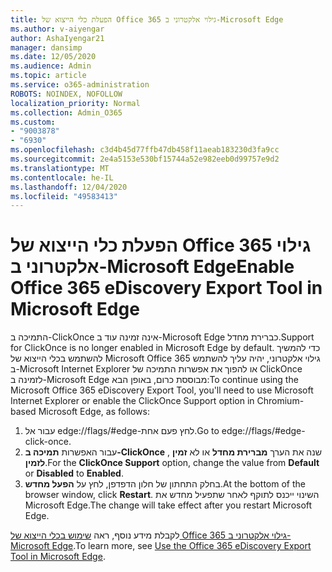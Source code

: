 ```yaml
---
title: הפעלת כלי הייצוא של Office 365 גילוי אלקטרוני ב-Microsoft Edge
ms.author: v-aiyengar
author: AshaIyengar21
manager: dansimp
ms.date: 12/05/2020
ms.audience: Admin
ms.topic: article
ms.service: o365-administration
ROBOTS: NOINDEX, NOFOLLOW
localization_priority: Normal
ms.collection: Admin_O365
ms.custom:
- "9003878"
- "6930"
ms.openlocfilehash: c3d4b45d77ffb47db458f11aeab183230d3fa9cc
ms.sourcegitcommit: 2e4a5153e530bf15744a52e982eeb0d99757e9d2
ms.translationtype: MT
ms.contentlocale: he-IL
ms.lasthandoff: 12/04/2020
ms.locfileid: "49583413"
---
```

# <a name="enable-office-365-ediscovery-export-tool-in-microsoft-edge"></a><span data-ttu-id="3e921-102">הפעלת כלי הייצוא של Office 365 גילוי אלקטרוני ב-Microsoft Edge</span><span class="sxs-lookup"><span data-stu-id="3e921-102">Enable Office 365 eDiscovery Export Tool in Microsoft Edge</span></span>

<span data-ttu-id="3e921-103">התמיכה ב-ClickOnce אינה זמינה עוד ב-Microsoft Edge כברירת מחדל.</span><span class="sxs-lookup"><span data-stu-id="3e921-103">Support for ClickOnce is no longer enabled in Microsoft Edge by default.</span></span> <span data-ttu-id="3e921-104">כדי להמשיך להשתמש בכלי הייצוא של Microsoft Office 365 גילוי אלקטרוני, יהיה עליך להשתמש ב-Microsoft Internet Explorer או להפוך את אפשרות התמיכה של ClickOnce לזמינה ב-Microsoft Edge מבוססת כרום, באופן הבא:</span><span class="sxs-lookup"><span data-stu-id="3e921-104">To continue using the Microsoft Office 365 eDiscovery Export Tool, you'll need to use Microsoft Internet Explorer or enable the ClickOnce Support option in Chromium-based Microsoft Edge, as follows:</span></span>

1. <span data-ttu-id="3e921-105">עבור אל edge://flags/#edge-לחץ פעם אחת.</span><span class="sxs-lookup"><span data-stu-id="3e921-105">Go to edge://flags/#edge-click-once.</span></span>
1. <span data-ttu-id="3e921-106">עבור האפשרות **תמיכה ב-ClickOnce** , שנה את הערך **מברירת מחדל** או לא **זמין** **לזמין**.</span><span class="sxs-lookup"><span data-stu-id="3e921-106">For the **ClickOnce Support** option, change the value from **Default** or **Disabled** to **Enabled**.</span></span>
1. <span data-ttu-id="3e921-107">בחלק התחתון של חלון הדפדפן, לחץ על **הפעל מחדש**.</span><span class="sxs-lookup"><span data-stu-id="3e921-107">At the bottom of the browser window, click **Restart**.</span></span> <span data-ttu-id="3e921-108">השינוי ייכנס לתוקף לאחר שתפעיל מחדש את Microsoft Edge.</span><span class="sxs-lookup"><span data-stu-id="3e921-108">The change will take effect after you restart Microsoft Edge.</span></span>

<span data-ttu-id="3e921-109">לקבלת מידע נוסף, ראה [שימוש בכלי הייצוא של Office 365 גילוי אלקטרוני ב-Microsoft Edge](https://go.microsoft.com/fwlink/?linkid=2111611).</span><span class="sxs-lookup"><span data-stu-id="3e921-109">To learn more, see [Use the Office 365 eDiscovery Export Tool in Microsoft Edge](https://go.microsoft.com/fwlink/?linkid=2111611).</span></span>
